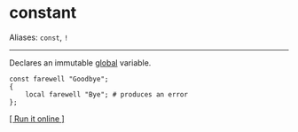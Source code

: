 # constant

Aliases: `const`, `!`

---

Declares an immutable [global](global) variable.

    const farewell "Goodbye";
    {
        local farewell "Bye"; # produces an error
    };

[[ Run it online ]](https://utopia.sh/?code=const+farewell+%22Goodbye%22%3B%0D%0A%7B%0D%0A++++local+farewell+%22Bye%22%3B+%23+produces+an+error%0D%0A%7D%3B)
